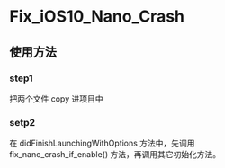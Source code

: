 # Fix_iOS10_Nano_Crash

## 使用方法

### step1

把两个文件 copy 进项目中

### setp2

在 didFinishLaunchingWithOptions 方法中，先调用 fix_nano_crash_if_enable() 方法，再调用其它初始化方法。





